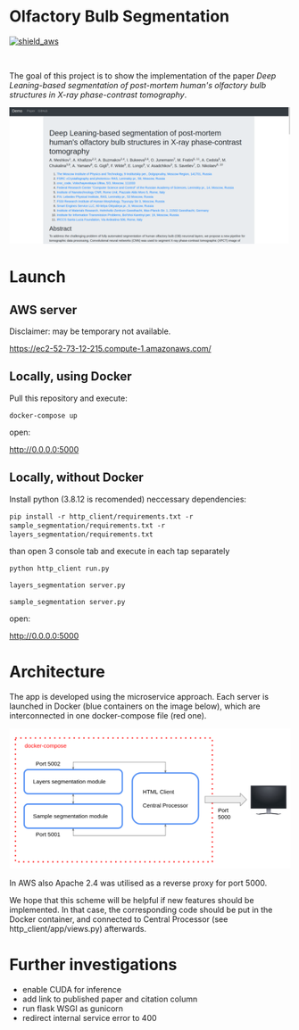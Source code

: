 # Olfactory Bulb Segmentation

<p align="left">
  <a href="https://ec2-52-73-12-215.compute-1.amazonaws.com/">
    <img alt="shield_aws" src="https://img.shields.io/badge/AWS-service-yellow">
  </a>
</p>
</br>



The goal of this project is to show the implementation of the paper _Deep Leaning-based segmentation of post-mortem human's olfactory bulb structures in X-ray phase-contrast tomography_.

![web](https://github.com/ankhafizov/olfactory-bulb-segmentation/blob/master/ob_screen_web.png?raw=true)

# Launch

## AWS server

Disclaimer: may be temporary not available.

https://ec2-52-73-12-215.compute-1.amazonaws.com/

## Locally, using Docker

Pull this repository and execute:

```
docker-compose up
```
open:

http://0.0.0.0:5000

## Locally, without Docker

Install python (3.8.12 is recomended) neccessary dependencies:

```
pip install -r http_client/requirements.txt -r sample_segmentation/requirements.txt -r layers_segmentation/requirements.txt
```

than open 3 console tab and execute in each tap separately

```
python http_client run.py
```
```
layers_segmentation server.py
```
```
sample_segmentation server.py
```
open:

http://0.0.0.0:5000

# Architecture

The app is developed using the microservice approach. Each server is launched in Docker (blue containers on the image below), which are interconnected in one docker-compose file (red one). 

![web](https://github.com/ankhafizov/olfactory-bulb-segmentation/blob/master/architecture.png?raw=true)

In AWS also Apache 2.4 was utilised as a reverse proxy for port 5000.

We hope that this scheme will be helpful if new features should be implemented. In that case, the corresponding code should be put in the Docker container, and connected to Central Processor (see http_client/app/views.py) afterwards.

# Further investigations

- enable CUDA for inference
- add link to published paper and citation column
- run flask WSGI as gunicorn
- redirect internal service error to 400


